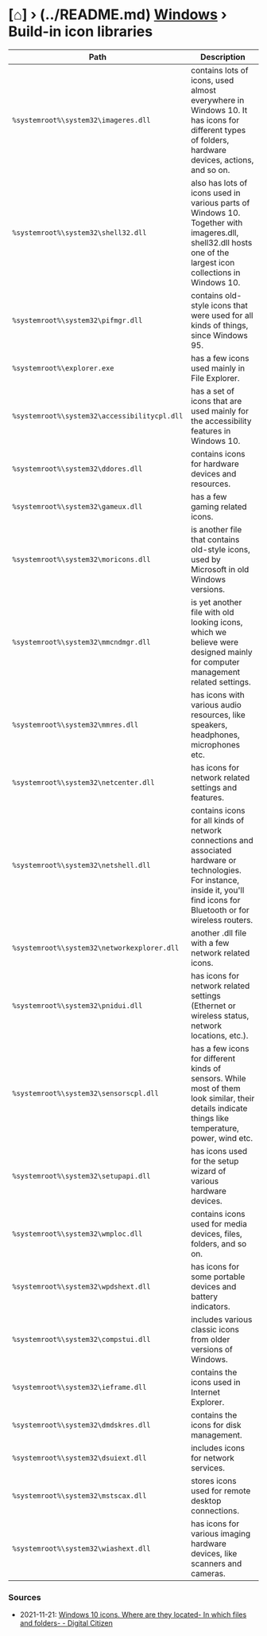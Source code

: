 # [⌂] › (../README.md) [Windows](../README.md#windows) › Build-in icon libraries

Path | Description
--- | ---
`%systemroot%\system32\imageres.dll` | contains lots of icons, used almost everywhere in Windows 10. It has icons for different types of folders, hardware devices, actions, and so on.
`%systemroot%\system32\shell32.dll` | also has lots of icons used in various parts of Windows 10. Together with imageres.dll, shell32.dll hosts one of the largest icon collections in Windows 10.
`%systemroot%\system32\pifmgr.dll` | contains old-style icons that were used for all kinds of things, since Windows 95.
`%systemroot%\explorer.exe` | has a few icons used mainly in File Explorer.
`%systemroot%\system32\accessibilitycpl.dll` | has a set of icons that are used mainly for the accessibility features in Windows 10.
`%systemroot%\system32\ddores.dll` | contains icons for hardware devices and resources.
`%systemroot%\system32\gameux.dll` | has a few gaming related icons.
`%systemroot%\system32\moricons.dll` | is another file that contains old-style icons, used by Microsoft in old Windows versions.
`%systemroot%\system32\mmcndmgr.dll` | is yet another file with old looking icons, which we believe were designed mainly for computer management related settings.
`%systemroot%\system32\mmres.dll` | has icons with various audio resources, like speakers, headphones, microphones etc.
`%systemroot%\system32\netcenter.dll` | has icons for network related settings and features.
`%systemroot%\system32\netshell.dll` | contains icons for all kinds of network connections and associated hardware or technologies. For instance, inside it, you'll find icons for Bluetooth or for wireless routers.
`%systemroot%\system32\networkexplorer.dll` | another .dll file with a few network related icons.
`%systemroot%\system32\pnidui.dll` | has icons for network related settings (Ethernet or wireless status, network locations, etc.).
`%systemroot%\system32\sensorscpl.dll` | has a few icons for different kinds of sensors. While most of them look similar, their details indicate things like temperature, power, wind etc.
`%systemroot%\system32\setupapi.dll` | has icons used for the setup wizard of various hardware devices.
`%systemroot%\system32\wmploc.dll` | contains icons used for media devices, files, folders, and so on.
`%systemroot%\system32\wpdshext.dll` | has icons for some portable devices and battery indicators.
`%systemroot%\system32\compstui.dll` | includes various classic icons from older versions of Windows.
`%systemroot%\system32\ieframe.dll` | contains the icons used in Internet Explorer.
`%systemroot%\system32\dmdskres.dll` | contains the icons for disk management.
`%systemroot%\system32\dsuiext.dll` | includes icons for network services.
`%systemroot%\system32\mstscax.dll` | stores icons used for remote desktop connections.
`%systemroot%\system32\wiashext.dll` | has icons for various imaging hardware devices, like scanners and cameras.

### Sources
- 2021-11-21: [Windows 10 icons. Where are they located- In which files and folders- - Digital Citizen](https://www.digitalcitizen.life/where-find-most-windows-10s-native-icons/)